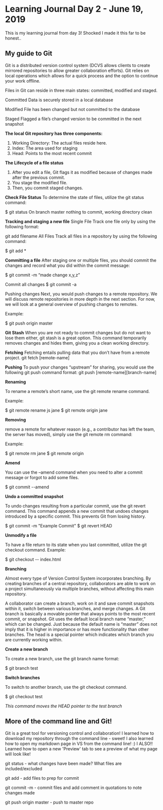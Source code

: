 # Learning Journal Day 2 - June 19, 2019

This is my learning journal from day 3! Shocked I made it this far to be honest..

## My guide to Git

Git is a distributed version control system (DCVS allows clients to create mirrored repositories to allow greater collaboration efforts). Git relies on local operations which allows for a quick process and the option to continue your work offline.

Files in Git can reside in three main states: committed, modified and staged.

Committed
Data is securely stored in a local database

Modified
File has been changed but not committed to the database

Staged
Flagged a file’s changed version to be committed in the next snapshot

**The local Git repository has three components:**

1. Working Directory: The actual files reside here.
2. Index: The area used for staging
3. Head: Points to the most recent commit

**The Lifecycle of a file status**

1. After you edit a file, Git flags it as modified because of changes made after the previous commit.
2. You stage the modified file.
3. Then, you commit staged changes.

**Check File Status**
To determine the state of files, utilize the git status command:

$ git status
On branch master
nothing to commit, working directory clean

**Tracking and staging a new file**
Single File
Track one file only by using the following format:

git add filename
All Files
Track all files in a repository by using the following command:

$ git add *

**Committing a file**
After staging one or multiple files, you should commit the changes and record what you did within the commit message:

$ git commit -m “made change x,y,z”

Commit all changes
$ git commit -a

Pushing changes
Next, you would push changes to a remote repository. We will discuss remote repositories in more depth in the next section. For now, we will look at a general overview of pushing changes to remotes.

Example:

$ git push origin master

**Git Stash**
When you are not ready to commit changes but do not want to lose them either, git stash is a great option. This command temporarily removes changes and hides them, giving you a clean working directory.

**Fetching**
Fetching entails pulling data that you don’t have from a remote project. git fetch [remote-name]

**Pushing**
To push your changes “upstream” for sharing, you would use the following git push command format:
git push [remote-name][branch-name]

**Renaming**

To rename a remote’s short name, use the git remote rename command.

Example:

$ git remote rename js jane
$ git remote
origin
jane

**Removing**

 remove a remote for whatever reason (e.g., a contributor has left the team, the server has moved), simply use the git remote rm command:

Example:

$ git remote rm jane
$ git remote
origin

**Amend**

You can use the –amend command when you need to alter a commit message or forgot to add some files.

$ git commit --amend

**Undo a committed snapshot**

To undo changes resulting from a particular commit, use the git revert command. This command appends a new commit that undoes changes introduced by a specific commit. This prevents Git from losing history.

$ git commit -m "Example Commit"
$ git revert HEAD

**Unmodify a file**

To have a file return to its state when you last committed, utilize the git checkout command.
Example:

$ git checkout -- index.html

**Branching**

Almost every type of Version Control System incorporates branching. By creating branches of a central repository, collaborators are able to work on a project simultaneously via multiple branches, without affecting this main repository.

A collaborator can create a branch, work on it and save commit snapshots within it, switch between various branches, and merge changes. A Git branch is basically a movable pointer that always points to the most recent commit, or snapshot. Git uses the default local branch name “master,” which can be changed. Just because the default name is “master” does not imply that it is higher in importance or has more functionality than other branches. The head is a special pointer which indicates which branch you are currently working within.

**Create a new branch**

To create a new branch, use the git branch name format:

$ git branch test

**Switch branches**

To switch to another branch, use the git checkout command.

$ git checkout test

*This command moves the HEAD pointer to the test branch*

## More of the command line and Git!

Git is a great tool for versioning control and collaboration! I learned how to download my repository through the command line - sweet! I also learned how to open my markdown page in VS from the command line! :) I ALSO!! Learned how to open a new 'Preview' tab to see a preview of what my page will look like!

git status - what changes have been made? What files are included/excluded

git add - add files to prep for commit

git commit -m - commit files and add comment in quotations to note changes made

git push origin master - push to master repo